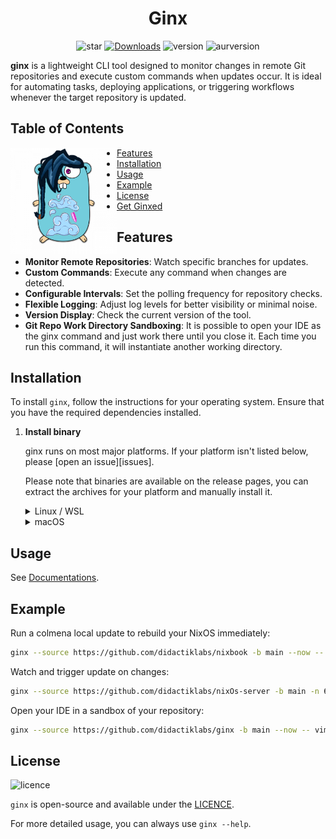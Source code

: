 <div align="center">
<h1> Ginx </h1>

![star]
[![Downloads][downloads-badge]][releases]
![version]
![aurversion]

</div>

**ginx** is a lightweight CLI tool designed to monitor changes in remote Git repositories and execute custom commands when updates occur. It is ideal for automating tasks, deploying applications, or triggering workflows whenever the target repository is updated.

## Table of Contents

<img align=left src="public/ginx.png" width="170vw" />

- [Features](#features)
- [Installation](#installation)
- [Usage](#usage)
- [Example](#example)
- [License](#license)
- [Get Ginxed](#license)

## Features

- **Monitor Remote Repositories**: Watch specific branches for updates.
- **Custom Commands**: Execute any command when changes are detected.
- **Configurable Intervals**: Set the polling frequency for repository checks.
- **Flexible Logging**: Adjust log levels for better visibility or minimal noise.
- **Version Display**: Check the current version of the tool.
- **Git Repo Work Directory Sandboxing**: It is possible to open your IDE as the ginx command and just work there until you close it. Each time you run this command, it will instantiate another working directory.

## Installation

To install `ginx`, follow the instructions for your operating system.
Ensure that you have the required dependencies installed.

1. **Install binary**

   ginx runs on most major platforms. If your platform isn't listed below,
   please [open an issue][issues].

   Please note that binaries are available on the release pages, you can extract the archives for your
   platform and manually install it.

   <details>
   <summary>Linux / WSL</summary>

   > You can use the following package manager:
   >
   > | Distribution | Repository  | Instructions                          |
   > | ------------ | ----------- | ------------------------------------- |
   > | _Any_        | [Linuxbrew] | `brew install didactiklabs/ginx/ginx` |
   > | Arch Linux   | [AUR]       | `yay -S ginx-bin`                     |

   </details>
   <details>
   <summary>macOS</summary>

   > You can use the following package manager:
   >
   > | Distribution | Repository  | Instructions                          |
   > | ------------ | ----------- | ------------------------------------- |
   > | _Any_        | [Linuxbrew] | `brew install didactiklabs/ginx/ginx` |

   </details>

## Usage

See [Documentations](docs/ginx.md).

## Example

Run a colmena local update to rebuild your NixOS immediately:

```bash
ginx --source https://github.com/didactiklabs/nixbook -b main --now -- colmena apply-local --sudo
```

Watch and trigger update on changes:

```bash
ginx --source https://github.com/didactiklabs/nixOs-server -b main -n 60 -- colmena apply-local --sudo
```

Open your IDE in a sandbox of your repository:

```bash
ginx --source https://github.com/didactiklabs/ginx -b main --now -- vim .
```

## License

![licence]

`ginx` is open-source and available under the [LICENCE](LICENSE).

For more detailed usage, you can always use `ginx --help`.

[licence]: https://img.shields.io/github/license/didactiklabs/ginx
[downloads-badge]: https://img.shields.io/github/downloads/didactiklabs/ginx/total?logo=github&logoColor=white&style=flat-square
[releases]: https://github.com/didactiklabs/ginx/releases
[star]: https://img.shields.io/github/stars/didactiklabs/ginx
[version]: https://img.shields.io/github/v/release/didactiklabs/ginx
[aurversion]: https://img.shields.io/aur/version/ginx-bin
